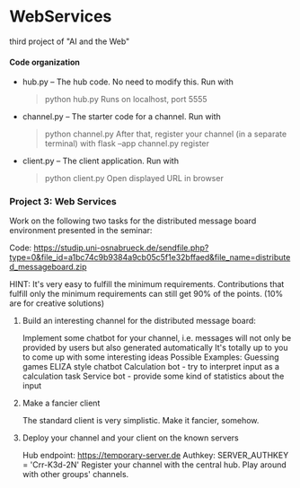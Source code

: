 # WebServices
third project of "AI and the Web"

#### Code organization
- hub.py – The hub code. No need to modify this. Run with
    > python hub.py
Runs on localhost, port 5555

- channel.py – The starter code for a channel. Run with
   > python channel.py
After that, register your channel (in a separate terminal) with
   > flask –app channel.py register
   
- client.py – The client application. Run with
   > python client.py
Open displayed URL in browser


### Project 3: Web Services

Work on the following two tasks for the distributed message board environment presented in the seminar:

Code: https://studip.uni-osnabrueck.de/sendfile.php?type=0&file_id=a1bc74c9b9384a9cb05c5f1e32bffaed&file_name=distributed_messageboard.zip

HINT: It's very easy to fulfill the minimum requirements. Contributions that fulfill only the minimum requirements can still get 90% of the points. (10% are for creative solutions)

 

1. Build an interesting channel for the distributed message board:

    Implement some chatbot for your channel, i.e. messages will not only be provided by users but also generated automatically
    It's totally up to you to come up with some interesting ideas
    Possible Examples:
        Guessing games
        ELIZA style chatbot
        Calculation bot - try to interpret input as a calculation task
        Service bot - provide some kind of statistics about the input


2. Make a fancier client

    The standard client is very simplistic. Make it fancier, somehow.

 

3. Deploy your channel and your client on the known servers

    Hub endpoint: https://temporary-server.de
    Authkey: SERVER_AUTHKEY = 'Crr-K3d-2N'
    Register your channel with the central hub.
    Play around with other groups' channels.
